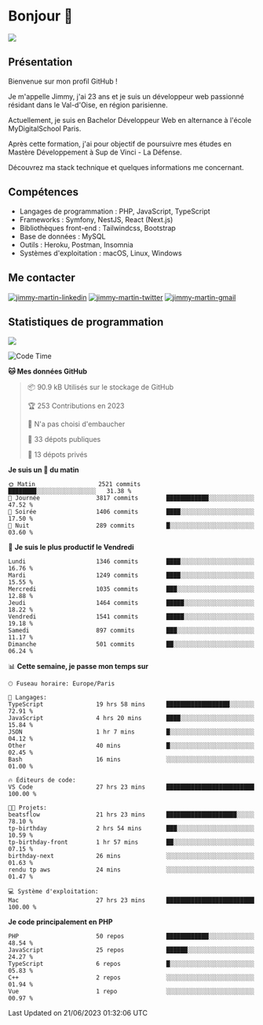 # Bonjour 👋

![](https://komarev.com/ghpvc/?username=jimmy-martin&color=1a1b27)

## Présentation

Bienvenue sur mon profil GitHub !

Je m'appelle Jimmy, j'ai 23 ans et je suis un développeur web passionné résidant dans le Val-d'Oise, en région parisienne.

Actuellement, je suis en Bachelor Développeur Web en alternance à l'école MyDigitalSchool Paris.

Après cette formation, j'ai pour objectif de poursuivre mes études en Mastère Développement à Sup de Vinci - La Défense.

Découvrez ma stack technique et quelques informations me concernant.

## Compétences

- Langages de programmation : PHP, JavaScript, TypeScript
- Frameworks : Symfony, NestJS, React (Next.js)
- Bibliothèques front-end : Tailwindcss, Bootstrap
- Base de données : MySQL
- Outils : Heroku, Postman, Insomnia
- Systèmes d'exploitation : macOS, Linux, Windows

## Me contacter

<p>
<a href="https://www.linkedin.com/in/jimmy-martin-dev/" target="_blank"><img align="center" src="https://img.shields.io/badge/-LinkedIn-0077B5?style=for-the-badge&logo=Linkedin&logoColor=white" alt="jimmy-martin-linkedin"/></a>
<a href="https://twitter.com/jimmydev_" target="_blank"><img align="center" src="https://img.shields.io/badge/-Twitter-1DA1F2?style=for-the-badge&logo=Twitter&logoColor=white" alt="jimmy-martin-twitter"/></a>
<a href="mailto:jimmy.martin952@gmail.com" target="_blank"><img align="center" src="https://img.shields.io/badge/gmail-D14836?style=for-the-badge&logo=gmail&logoColor=white" alt="jimmy-martin-gmail"/></a>
</p>

## Statistiques de programmation

<a href="https://github-readme-stats.vercel.app/api/top-langs/?username=jimmy-martin&layout=compact">
  <img align="center" src="https://github-readme-stats.vercel.app/api/top-langs/?username=jimmy-martin&layout=compact"/>
</a>

<!--START_SECTION:waka-->
![Code Time](http://img.shields.io/badge/Code%20Time-1%2C905%20hrs%2036%20mins-blue)

**🐱 Mes données GitHub** 

> 📦 90.9 kB Utilisés sur le stockage de GitHub 
 > 
> 🏆 253 Contributions en 2023
 > 
> 🚫 N'a pas choisi d'embaucher
 > 
> 📜 33 dépots publiques 
 > 
> 🔑 13 dépots privés 
 > 
**Je suis un 🐤 du matin** 

```text
🌞 Matin                  2521 commits        ████████░░░░░░░░░░░░░░░░░   31.38 % 
🌆 Journée                3817 commits        ████████████░░░░░░░░░░░░░   47.52 % 
🌃 Soirée                 1406 commits        ████░░░░░░░░░░░░░░░░░░░░░   17.50 % 
🌙 Nuit                   289 commits         █░░░░░░░░░░░░░░░░░░░░░░░░   03.60 % 
```
📅 **Je suis le plus productif le Vendredi** 

```text
Lundi                    1346 commits        ████░░░░░░░░░░░░░░░░░░░░░   16.76 % 
Mardi                    1249 commits        ████░░░░░░░░░░░░░░░░░░░░░   15.55 % 
Mercredi                 1035 commits        ███░░░░░░░░░░░░░░░░░░░░░░   12.88 % 
Jeudi                    1464 commits        █████░░░░░░░░░░░░░░░░░░░░   18.22 % 
Vendredi                 1541 commits        █████░░░░░░░░░░░░░░░░░░░░   19.18 % 
Samedi                   897 commits         ███░░░░░░░░░░░░░░░░░░░░░░   11.17 % 
Dimanche                 501 commits         ██░░░░░░░░░░░░░░░░░░░░░░░   06.24 % 
```


📊 **Cette semaine, je passe mon temps sur** 

```text
🕑︎ Fuseau horaire: Europe/Paris

💬 Langages: 
TypeScript               19 hrs 58 mins      ██████████████████░░░░░░░   72.91 % 
JavaScript               4 hrs 20 mins       ████░░░░░░░░░░░░░░░░░░░░░   15.84 % 
JSON                     1 hr 7 mins         █░░░░░░░░░░░░░░░░░░░░░░░░   04.12 % 
Other                    40 mins             █░░░░░░░░░░░░░░░░░░░░░░░░   02.45 % 
Bash                     16 mins             ░░░░░░░░░░░░░░░░░░░░░░░░░   01.00 % 

🔥 Éditeurs de code: 
VS Code                  27 hrs 23 mins      █████████████████████████   100.00 % 

🐱‍💻 Projets: 
beatsflow                21 hrs 23 mins      ████████████████████░░░░░   78.10 % 
tp-birthday              2 hrs 54 mins       ███░░░░░░░░░░░░░░░░░░░░░░   10.59 % 
tp-birthday-front        1 hr 57 mins        ██░░░░░░░░░░░░░░░░░░░░░░░   07.15 % 
birthday-next            26 mins             ░░░░░░░░░░░░░░░░░░░░░░░░░   01.63 % 
rendu tp aws             24 mins             ░░░░░░░░░░░░░░░░░░░░░░░░░   01.47 % 

💻 Système d'exploitation: 
Mac                      27 hrs 23 mins      █████████████████████████   100.00 % 
```

**Je code principalement en PHP** 

```text
PHP                      50 repos            ████████████░░░░░░░░░░░░░   48.54 % 
JavaScript               25 repos            ██████░░░░░░░░░░░░░░░░░░░   24.27 % 
TypeScript               6 repos             █░░░░░░░░░░░░░░░░░░░░░░░░   05.83 % 
C++                      2 repos             ░░░░░░░░░░░░░░░░░░░░░░░░░   01.94 % 
Vue                      1 repo              ░░░░░░░░░░░░░░░░░░░░░░░░░   00.97 % 
```




 Last Updated on 21/06/2023 01:32:06 UTC
<!--END_SECTION:waka-->


